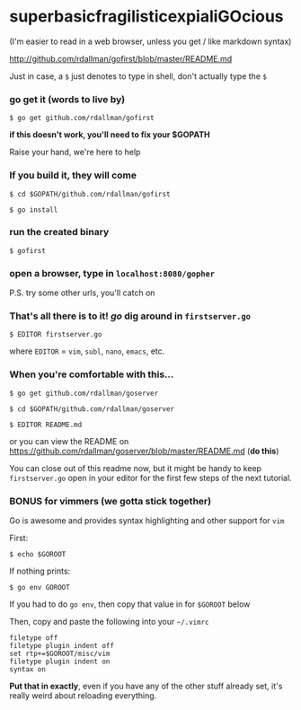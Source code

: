 # superbasicfragilisticexpialiGOcious

(I'm easier to read in a web browser, unless you get / like markdown syntax)

<http://github.com/rdallman/gofirst/blob/master/README.md>

Just in case, a `$` just denotes to type in shell, don't actually type the `$`

### go get it (words to live by)

`
$ go get github.com/rdallman/gofirst
`

__if this doesn't work, you'll need to fix your $GOPATH__

Raise your hand, we're here to help

### If you build it, they will come

`
$ cd $GOPATH/github.com/rdallman/gofirst
`

`
$ go install
`

### run the created binary

`
$ gofirst
`

### open a browser, type in `localhost:8080/gopher`

P.S. try some other urls, you'll catch on

### That's all there is to it! _go_ dig around in `firstserver.go`

`
$ EDITOR firstserver.go
`

where `EDITOR` = `vim`, `subl`, `nano`, `emacs`, etc.

### When you're comfortable with this...

`
$ go get github.com/rdallman/goserver
`

`
$ cd $GOPATH/github.com/rdallman/goserver
`

`
$ EDITOR README.md
`

or you can view the README on
<https://github.com/rdallman/goserver/blob/master/README.md> (__do this__)

You can close out of this readme now, but it might be handy to keep `firstserver.go` open in your
editor for the first few steps of the next tutorial.

### BONUS for vimmers (we gotta stick together)

Go is awesome and provides syntax highlighting and other support for `vim`

First:

`
$ echo $GOROOT
`

If nothing prints:

`
$ go env GOROOT
`

If you had to do `go env`, then copy that value in for `$GOROOT` below

Then, copy and paste the following into your `~/.vimrc`

```
filetype off
filetype plugin indent off
set rtp+=$GOROOT/misc/vim
filetype plugin indent on
syntax on
```

__Put that in exactly__, even if you have any of the other stuff already set, it's 
really weird about reloading everything.
